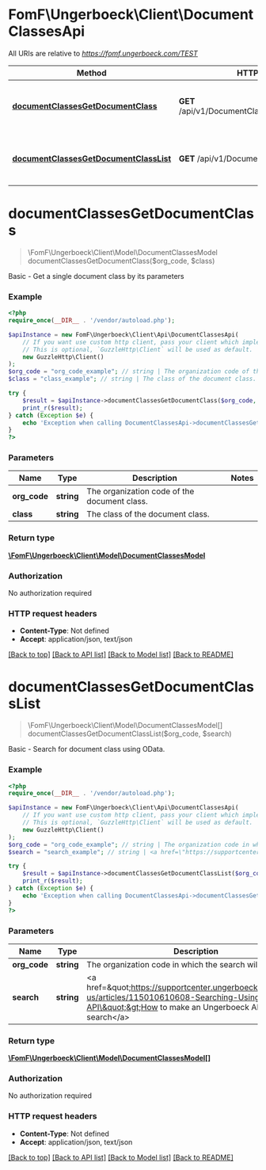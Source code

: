 # FomF\Ungerboeck\Client\DocumentClassesApi

All URIs are relative to *https://fomf.ungerboeck.com/TEST*

Method | HTTP request | Description
------------- | ------------- | -------------
[**documentClassesGetDocumentClass**](DocumentClassesApi.md#documentClassesGetDocumentClass) | **GET** /api/v1/DocumentClasses/{OrgCode}/{Class} | Basic - Get a single document class by its parameters
[**documentClassesGetDocumentClassList**](DocumentClassesApi.md#documentClassesGetDocumentClassList) | **GET** /api/v1/DocumentClasses/{OrgCode} | Basic - Search for document class using OData.


# **documentClassesGetDocumentClass**
> \FomF\Ungerboeck\Client\Model\DocumentClassesModel documentClassesGetDocumentClass($org_code, $class)

Basic - Get a single document class by its parameters

### Example
```php
<?php
require_once(__DIR__ . '/vendor/autoload.php');

$apiInstance = new FomF\Ungerboeck\Client\Api\DocumentClassesApi(
    // If you want use custom http client, pass your client which implements `GuzzleHttp\ClientInterface`.
    // This is optional, `GuzzleHttp\Client` will be used as default.
    new GuzzleHttp\Client()
);
$org_code = "org_code_example"; // string | The organization code of the document class.
$class = "class_example"; // string | The class of the document class.

try {
    $result = $apiInstance->documentClassesGetDocumentClass($org_code, $class);
    print_r($result);
} catch (Exception $e) {
    echo 'Exception when calling DocumentClassesApi->documentClassesGetDocumentClass: ', $e->getMessage(), PHP_EOL;
}
?>
```

### Parameters

Name | Type | Description  | Notes
------------- | ------------- | ------------- | -------------
 **org_code** | **string**| The organization code of the document class. |
 **class** | **string**| The class of the document class. |

### Return type

[**\FomF\Ungerboeck\Client\Model\DocumentClassesModel**](../Model/DocumentClassesModel.md)

### Authorization

No authorization required

### HTTP request headers

 - **Content-Type**: Not defined
 - **Accept**: application/json, text/json

[[Back to top]](#) [[Back to API list]](../../README.md#documentation-for-api-endpoints) [[Back to Model list]](../../README.md#documentation-for-models) [[Back to README]](../../README.md)

# **documentClassesGetDocumentClassList**
> \FomF\Ungerboeck\Client\Model\DocumentClassesModel[] documentClassesGetDocumentClassList($org_code, $search)

Basic - Search for document class using OData.

### Example
```php
<?php
require_once(__DIR__ . '/vendor/autoload.php');

$apiInstance = new FomF\Ungerboeck\Client\Api\DocumentClassesApi(
    // If you want use custom http client, pass your client which implements `GuzzleHttp\ClientInterface`.
    // This is optional, `GuzzleHttp\Client` will be used as default.
    new GuzzleHttp\Client()
);
$org_code = "org_code_example"; // string | The organization code in which the search will take place
$search = "search_example"; // string | <a href=\"https://supportcenter.ungerboeck.com/hc/en-us/articles/115010610608-Searching-Using-the-API\">How to make an Ungerboeck API search</a>

try {
    $result = $apiInstance->documentClassesGetDocumentClassList($org_code, $search);
    print_r($result);
} catch (Exception $e) {
    echo 'Exception when calling DocumentClassesApi->documentClassesGetDocumentClassList: ', $e->getMessage(), PHP_EOL;
}
?>
```

### Parameters

Name | Type | Description  | Notes
------------- | ------------- | ------------- | -------------
 **org_code** | **string**| The organization code in which the search will take place |
 **search** | **string**| &lt;a href&#x3D;\&quot;https://supportcenter.ungerboeck.com/hc/en-us/articles/115010610608-Searching-Using-the-API\&quot;&gt;How to make an Ungerboeck API search&lt;/a&gt; |

### Return type

[**\FomF\Ungerboeck\Client\Model\DocumentClassesModel[]**](../Model/DocumentClassesModel.md)

### Authorization

No authorization required

### HTTP request headers

 - **Content-Type**: Not defined
 - **Accept**: application/json, text/json

[[Back to top]](#) [[Back to API list]](../../README.md#documentation-for-api-endpoints) [[Back to Model list]](../../README.md#documentation-for-models) [[Back to README]](../../README.md)

